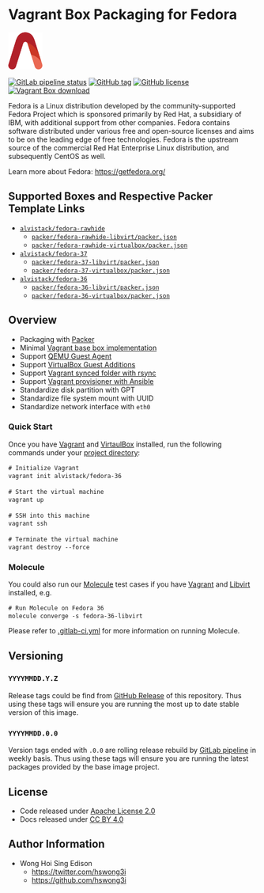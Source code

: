 # Vagrant Box Packaging for Fedora

<a href="https://alvistack.com" title="AlviStack" target="_blank"><img src="/alvistack.svg" height="75" alt="AlviStack"></a>

[![GitLab pipeline status](https://img.shields.io/gitlab/pipeline/alvistack/vagrant-fedora/master)](https://gitlab.com/alvistack/vagrant-fedora/-/pipelines)
[![GitHub tag](https://img.shields.io/github/tag/alvistack/vagrant-fedora.svg)](https://github.com/alvistack/vagrant-fedora/tags)
[![GitHub license](https://img.shields.io/github/license/alvistack/vagrant-fedora.svg)](https://github.com/alvistack/vagrant-fedora/blob/master/LICENSE)
[![Vagrant Box download](https://img.shields.io/badge/dynamic/json?label=alvistack%2Ffedora-37&query=%24.boxes%5B%3A1%5D.downloads&url=https%3A%2F%2Fapp.vagrantup.com%2Fapi%2Fv1%2Fsearch%3Fq%3Dalvistack%2Ffedora-37)](https://app.vagrantup.com/alvistack/boxes/fedora-37)

Fedora is a Linux distribution developed by the community-supported Fedora Project which is sponsored primarily by Red Hat, a subsidiary of IBM, with additional support from other companies. Fedora contains software distributed under various free and open-source licenses and aims to be on the leading edge of free technologies. Fedora is the upstream source of the commercial Red Hat Enterprise Linux distribution, and subsequently CentOS as well.

Learn more about Fedora: <https://getfedora.org/>

## Supported Boxes and Respective Packer Template Links

-   [`alvistack/fedora-rawhide`](https://app.vagrantup.com/alvistack/boxes/fedora-rawhide)
    -   [`packer/fedora-rawhide-libvirt/packer.json`](https://github.com/alvistack/vagrant-fedora/blob/master/packer/fedora-rawhide-libvirt/packer.json)
    -   [`packer/fedora-rawhide-virtualbox/packer.json`](https://github.com/alvistack/vagrant-fedora/blob/master/packer/fedora-rawhide-virtualbox/packer.json)
-   [`alvistack/fedora-37`](https://app.vagrantup.com/alvistack/boxes/fedora-37)
    -   [`packer/fedora-37-libvirt/packer.json`](https://github.com/alvistack/vagrant-fedora/blob/master/packer/fedora-37-libvirt/packer.json)
    -   [`packer/fedora-37-virtualbox/packer.json`](https://github.com/alvistack/vagrant-fedora/blob/master/packer/fedora-37-virtualbox/packer.json)
-   [`alvistack/fedora-36`](https://app.vagrantup.com/alvistack/boxes/fedora-36)
    -   [`packer/fedora-36-libvirt/packer.json`](https://github.com/alvistack/vagrant-fedora/blob/master/packer/fedora-36-libvirt/packer.json)
    -   [`packer/fedora-36-virtualbox/packer.json`](https://github.com/alvistack/vagrant-fedora/blob/master/packer/fedora-36-virtualbox/packer.json)

## Overview

-   Packaging with [Packer](https://www.packer.io/)
-   Minimal [Vagrant base box implementation](https://www.vagrantup.com/docs/boxes/base)
-   Support [QEMU Guest Agent](https://wiki.qemu.org/Features/GuestAgent)
-   Support [VirtualBox Guest Additions](https://www.virtualbox.org/manual/ch04.html)
-   Support [Vagrant synced folder with rsync](https://www.vagrantup.com/docs/synced-folders/rsync)
-   Support [Vagrant provisioner with Ansible](https://www.vagrantup.com/docs/provisioning/ansible)
-   Standardize disk partition with GPT
-   Standardize file system mount with UUID
-   Standardize network interface with `eth0`

### Quick Start

Once you have [Vagrant](https://www.vagrantup.com/docs/installation) and [VirtaulBox](https://www.virtualbox.org/) installed, run the following commands under your [project directory](https://learn.hashicorp.com/tutorials/vagrant/getting-started-project-setup?in=vagrant/getting-started):

    # Initialize Vagrant
    vagrant init alvistack/fedora-36

    # Start the virtual machine
    vagrant up

    # SSH into this machine
    vagrant ssh

    # Terminate the virtual machine
    vagrant destroy --force

### Molecule

You could also run our [Molecule](https://molecule.readthedocs.io/en/stable/) test cases if you have [Vagrant](https://www.vagrantup.com/) and [Libvirt](https://libvirt.org/) installed, e.g.

    # Run Molecule on Fedora 36
    molecule converge -s fedora-36-libvirt

Please refer to [.gitlab-ci.yml](.gitlab-ci.yml) for more information on running Molecule.

## Versioning

### `YYYYMMDD.Y.Z`

Release tags could be find from [GitHub Release](https://github.com/alvistack/vagrant-fedora/tags) of this repository. Thus using these tags will ensure you are running the most up to date stable version of this image.

### `YYYYMMDD.0.0`

Version tags ended with `.0.0` are rolling release rebuild by [GitLab pipeline](https://gitlab.com/alvistack/vagrant-fedora/-/pipelines) in weekly basis. Thus using these tags will ensure you are running the latest packages provided by the base image project.

## License

-   Code released under [Apache License 2.0](LICENSE)
-   Docs released under [CC BY 4.0](http://creativecommons.org/licenses/by/4.0/)

## Author Information

-   Wong Hoi Sing Edison
    -   <https://twitter.com/hswong3i>
    -   <https://github.com/hswong3i>
